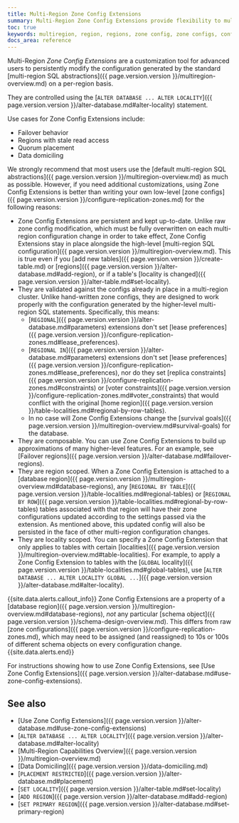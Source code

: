 ```yaml
---
title: Multi-Region Zone Config Extensions
summary: Multi-Region Zone Config Extensions provide flexibility to multi-region SQL abstractions.
toc: true
keywords: multiregion, region, regions, zone config, zone configs, configure replication zones, replication zone, replications zones, zcfg, zcfgs
docs_area: reference
---
```


Multi-Region _Zone Config Extensions_ are a customization tool for advanced users to persistently modify the configuration generated by the standard [multi-region SQL abstractions]({{ page.version.version }}/multiregion-overview.md) on a per-region basis.

They are controlled using the [`ALTER DATABASE ... ALTER LOCALITY`]({{ page.version.version }}/alter-database.md#alter-locality) statement.

Use cases for Zone Config Extensions include:

- Failover behavior
- Regions with stale read access
- Quorum placement
- Data domiciling

We strongly recommend that most users use the [default multi-region SQL abstractions]({{ page.version.version }}/multiregion-overview.md) as much as possible. However, if you need additional customizations, using Zone Config Extensions is better than writing your own low-level [zone configs]({{ page.version.version }}/configure-replication-zones.md) for the following reasons:

- Zone Config Extensions are persistent and kept up-to-date. Unlike raw zone config modification, which must be fully overwritten on each multi-region configuration change in order to take effect, Zone Config Extensions stay in place alongside the high-level [multi-region SQL configuration]({{ page.version.version }}/multiregion-overview.md). This is true even if you [add new tables]({{ page.version.version }}/create-table.md) or [regions]({{ page.version.version }}/alter-database.md#add-region), or if a table's [locality is changed]({{ page.version.version }}/alter-table.md#set-locality).
- They are validated against the configs already in place in a multi-region cluster. Unlike hand-written zone configs, they are designed to work properly with the configuration generated by the higher-level multi-region SQL statements. Specifically, this means:
  - [`REGIONAL`]({{ page.version.version }}/alter-database.md#parameters) extensions don't set [lease preferences]({{ page.version.version }}/configure-replication-zones.md#lease_preferences).
  - [`REGIONAL IN`]({{ page.version.version }}/alter-database.md#parameters) extensions don't set [lease preferences]({{ page.version.version }}/configure-replication-zones.md#lease_preferences), nor do they set [replica constraints]({{ page.version.version }}/configure-replication-zones.md#constraints) or [voter constraints]({{ page.version.version }}/configure-replication-zones.md#voter_constraints) that would conflict with the original [home region]({{ page.version.version }}/table-localities.md#regional-by-row-tables).
  - In no case will Zone Config Extensions change the [survival goals]({{ page.version.version }}/multiregion-overview.md#survival-goals) for the database.
- They are composable. You can use Zone Config Extensions to build up approximations of many higher-level features. For an example, see [Failover regions]({{ page.version.version }}/alter-database.md#failover-regions).
- They are region scoped. When a Zone Config Extension is attached to a [database region]({{ page.version.version }}/multiregion-overview.md#database-regions), any [`REGIONAL BY TABLE`]({{ page.version.version }}/table-localities.md#regional-tables) or [`REGIONAL BY ROW`]({{ page.version.version }}/table-localities.md#regional-by-row-tables) tables associated with that region will have their zone configurations updated according to the settings passed via the extension. As mentioned above, this updated config will also be persisted in the face of other multi-region configuration changes.
- They are locality scoped. You can specify a Zone Config Extension that only applies to tables with certain [localities]({{ page.version.version }}/multiregion-overview.md#table-localities). For example, to apply a Zone Config Extension to tables with the [`GLOBAL` locality]({{ page.version.version }}/table-localities.md#global-tables), use [`ALTER DATABASE ... ALTER LOCALITY GLOBAL ...`]({{ page.version.version }}/alter-database.md#alter-locality).

{{site.data.alerts.callout_info}}
Zone Config Extensions are a property of a [database region]({{ page.version.version }}/multiregion-overview.md#database-regions), *not* any particular [schema object]({{ page.version.version }}/schema-design-overview.md). This differs from raw [zone configurations]({{ page.version.version }}/configure-replication-zones.md), which may need to be assigned (and reassigned) to 10s or 100s of different schema objects on every configuration change.
{{site.data.alerts.end}}

For instructions showing how to use Zone Config Extensions, see [Use Zone Config Extensions]({{ page.version.version }}/alter-database.md#use-zone-config-extensions).

## See also

- [Use Zone Config Extensions]({{ page.version.version }}/alter-database.md#use-zone-config-extensions)
- [`ALTER DATABASE ... ALTER LOCALITY`]({{ page.version.version }}/alter-database.md#alter-locality)
- [Multi-Region Capabilities Overview]({{ page.version.version }}/multiregion-overview.md)
- [Data Domiciling]({{ page.version.version }}/data-domiciling.md)
- [`PLACEMENT RESTRICTED`]({{ page.version.version }}/alter-database.md#placement)
- [`SET LOCALITY`]({{ page.version.version }}/alter-table.md#set-locality)
- [`ADD REGION`]({{ page.version.version }}/alter-database.md#add-region)
- [`SET PRIMARY REGION`]({{ page.version.version }}/alter-database.md#set-primary-region)